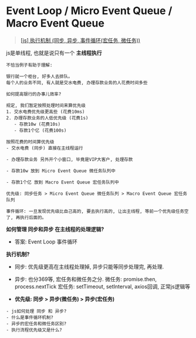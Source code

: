 
# Event Loop / Micro Event Queue / Macro Event Queue

> [[js] 执行机制 (同步, 异步, 事件循环(宏任务, 微任务))](https://zhuanlan.zhihu.com/p/137802406)

js是单线程, 也就是说只有一个 **主线程执行**
```
不恰当例子有助于理解:

银行就一个柜台, 好多人去排队。
每个人的业务不同, 有人就是交水电费, 办理存款业务的人花费时间多些

如何提高银行的办事儿效率?
```

```
规定, 我们暂定按照处理时间来算优先级
1. 交水电费优先级更高些 (花费10ms)
2. 办理存款业务的人低优先级 (花费1s)
   - 存款10w (花费10s) 
   - 存款1个亿 (花费100s)

按照花费的时间算优先级
- 交水电费 (同步) 直接在主线程运行

- 办理存款业务 另外开个小窗口, 毕竟是VIP大客户, 处理存款

- 存款10w 放到 Micro Event Queue 微任务队列中

- 存款1个亿 放到 Macro Event Queue 宏任务队列中

优先级: 同步任务 > Micro Event Queue 微任务队列 > Macro Event Queue 宏任务队列

事件循环: 一旦发现优先级比自己高的, 要去执行高的, 让出主线程, 等前一个优先级任务空了, 再执行后面的。

```


**如何管理 同步和异步 在主线程的处理逻辑?**
- 答案: Event Loop 事件循环

**执行机制?**
- 同步: 优先级更高在主线程处理掉, 异步只能等同步处理完, 再处理.
  
- 异步: 也分369等, 宏任务和微任务之分.
  微任务: promise.then, process.nextTick
  宏任务: setTimeout, setInterval, axios回调, 正常js逻辑等

- **优先级: 同步 > 异步(微任务) > 异步(宏任务)**

```
- js如何处理 同步 和 异步?
- 什么是事件循环机制? 
- 异步的宏任务和微任务区别?
- 执行流程优先级又是什么?
```